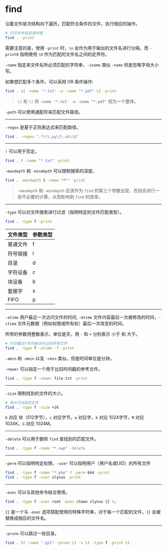 # find

沿着文件层次结构向下遍历，匹配符合条件的文件，执行相应的操作。

```sh
# 打印文件和目录列表
find . -print
```

需要注意的是，使用 `-print` 时，`\n` 会作为用于输出的文件名进行分隔，而 `-print0` 指明使用 `\0` 作为匹配的文件名之间的定界符。

`-name` 指定来文件名所必须匹配的字符串，`-iname` 类似 `-name` 但是忽略字母大小写。

如果想匹配多个条件，可以采用 OR 条件操作:
```sh
find . \( -name '*.txt' -o -name "*.pdf" \) -print
```

> `\(` 和 `\)` 将 `-name '*.txt' -o -name "*.pdf"` 视为一个整体。

`-path` 可以使用通配符来匹配文件路径。

---

`-regex` 是基于正则表达式来匹配路径。
```sh
find . -regex ".*\(\.py\|\.sh\)$"
```

---

`!` 可以用于否定。
```sh
find . ! -name "*.txt" -print
```

`-maxdepth` 和 `-mindepth` 可以限制搜索的深度。
```sh
find . -maxdepth 1 -name "f*" -print
```
> `-maxdepth` 和 `-mindepth` 应该作为 `find` 的第三个参数出现，否则会进行一些不必要的计算，从而影响到 `find` 的效率。

---

`-type` 可以对文件搜索进行过滤（指明特定的文件匹配类型）。
```sh
find . -type f -print
```

| 文件类型 | 参数类型 |
| ----| ---- |
|普通文件   |f   |
|符号链接   |l   |
|目录   |d   |
|字符设备   |c   |
|块设备   |b   |
|套接字   |s   |
|FIFO   |p   |

---

`-atime` 用户最近一次访问文件的时间, `-mtime` 文件内容最后一次被修改的时间，`-ctime` 文件元数据（例如权限或所有权）最后一次改变的时间。

所带的参数用整数表示，单位是天，用 `-` 和 `+` 分别表示 小于 和 大于。

```sh
# 打印最近7天内被访问过的所有文件
find . -type f -atime -7 -print
```

`-amin` 和 `-mmin` 以及 `-cmin` 类似，但是时间单位是分钟。

`-newer` 可以指定一个用于比较时间戳的参考文件。

```sh
find . -type f -newer file.txt -print
```

---

`-size` 限制找到的文件的大小。

```sh
# 找大于2KB的文件
find . -type f -size +2k
```

`b` 对应 块（512字节），`c` 对应字节，`w` 对应字，`k` 对应 1024字节，`M` 对应 1024K，`G` 对应 1024M。

---

`-delete` 可以用于删除 `find` 查找到的匹配文件。

```sh
find . -type f -name "*.swp" -delete
```

---

`-perm` 可以指明特定权限，`-user` 可以指明用户（用户名或UID）的所有文件
```sh
find . -type f -name "*.php" ! -perm 644 -print
find . -type f -user slynux -print
```

---

`-exec` 可以与其他命令结合使用。

```sh
find . -type f -user root -exec chown slynux {} \;
```

`{}` 是一个与 `-exec` 选项搭配使用的特殊字符串，对于每一个匹配的文件，`{}` 会被替换成相应的文件名。

---

`-prune` 可以跳过一些目录。

```sh
find . \( -name ".git" -prune \) -o \( -type f -print \)
```
